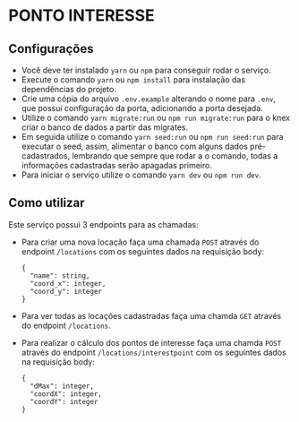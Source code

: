 # PONTO INTERESSE

## Configurações

- Você deve ter instalado `yarn` ou `npm` para conseguir rodar o serviço.
- Execute o comando `yarn` ou `npm install` para instalação das dependências do projeto.
- Crie uma cópia do arquivo `.env.example` alterando o nome para `.env`, que possui configuração da porta, adicionando a porta desejada.
- Utilize o comando `yarn migrate:run` ou `npm run migrate:run` para o knex criar o banco de dados a partir das migrates.
- Em seguida utilize o comando `yarn seed:run` ou `npm run seed:run` para executar o seed, assim, alimentar o banco com alguns dados pré-cadastrados, lembrando que sempre que rodar a o comando, todas a informações cadastradas serão apagadas primeiro.
- Para iniciar o serviço utilize o comando `yarn dev` ou `npm run dev`.

## Como utilizar

Este serviço possui 3 endpoints para as chamadas:

- Para criar uma nova locação faça uma chamada `POST` através do endpoint `/locations` com os seguintes dados na requisição body:
  
      {
        "name": string,
        "coord_x": integer,
        "coord_y": integer
      }

- Para ver todas as locações cadastradas faça uma chamda `GET` através do endpoint `/locations`.

- Para realizar o cálculo dos pontos de interesse faça uma chamda `POST` através do endpoint `/locations/interestpoint` com os seguintes dados na requisição body:

      {
        "dMax": integer,
        "coordX": integer,
        "coordY": integer
      }


